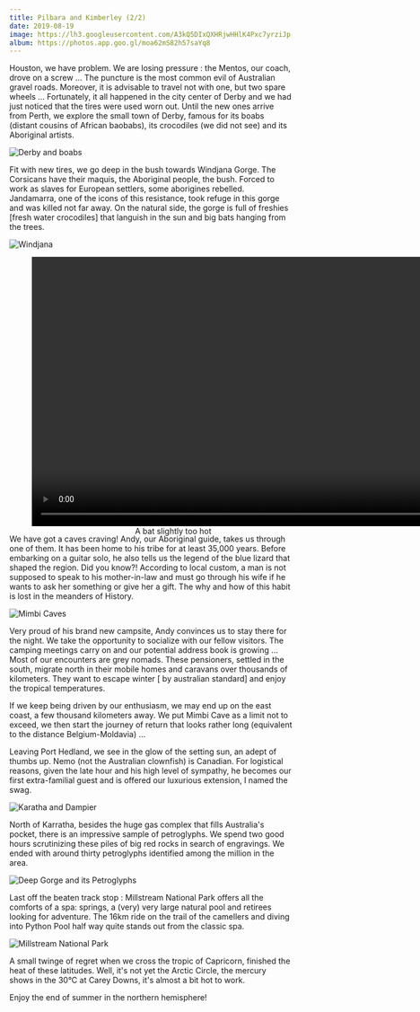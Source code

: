 ```yaml
---
title: Pilbara and Kimberley (2/2)
date: 2019-08-19
image: https://lh3.googleusercontent.com/A3kQ5DIxQXHRjwHHlK4Pxc7yrziJp-IB4e-duODKLvIRqHipiQfPTjuNmUp1cJ0zC4HAeo0l_T_TkTMJ3K4rsGUNp2kumMVgb9I4oYqvYJ80X5i_Nnlj_efYjcgvR-aEFIn2iLHkWHo=w600
album: https://photos.app.goo.gl/moa62mS82h57saYq8
---
```


Houston, we have problem. We are losing pressure : the Mentos, our coach, drove on a screw ... The puncture is the most common evil of Australian gravel roads. Moreover, it is advisable to travel not with one, but two spare wheels ... Fortunately, it all happened in the city center of Derby and we had just noticed that the tires were used worn out. Until the new ones arrive from Perth, we explore the small town of Derby, famous for its boabs (distant cousins ​​of African baobabs), its crocodiles (we did not see) and its Aboriginal artists.

![Derby and boabs](https://lh3.googleusercontent.com/ZnsutMT-f8Ja-BCMGu00rWLqOh0Kvw4zxarZbpCeyHedrVYSYYBcYbizxbfRVQlM0udlOEyqxD9RsbP9dLYdRGrN3b7dSZQk-SepKOA3tFOh7CVAqEzObqcs42Vxm61EWmEnSqs92Tw=w600)

Fit with new tires, we go deep in the bush towards Windjana Gorge. The Corsicans have their maquis, the Aboriginal people, the bush. Forced to work as slaves for European settlers, some aborigines rebelled. Jandamarra, one of the icons of this resistance, took refuge in this gorge and was killed not far away. On the natural side, the gorge is full of freshies [fresh water crocodiles] that languish in the sun and big bats hanging from the trees.

![Windjana](https://lh3.googleusercontent.com/Fn_3zNwt5jjn2laN73HbpEET60k30VQy-Pjr5pGIOD0R7Tm-eG4rMOidzSVsCJcjFohyuQ85MnrZ_-T7is05YmdfUS-HCxVmTeZcHJV4BVltcmfy_Ey6mPhEpP4gX1zQhliRe4Nhm0U=w600)

<figure style="width:100%;height:480px;background-color:black;text-align:center;">
  <video style="height:100%;" controls>
    <source src="https://lh3.googleusercontent.com/iriy4M37smzhS1APbGvn_EnMNpU7NvtQzuypXkG5Hehxtx7V27LzfZE3eCZpjvU4ljCe40M9kMndI-X7blV5MS0avVRy6kyDR04Qlxr-TDdPX4l2yBxy4NCvT2NArXkk2ad05tn54Tc=m18" type="video/mp4">
  </video>
  <figcaption>A bat slightly too hot</figcaption>
</figure>

We have got a caves craving! Andy, our Aboriginal guide, takes us through one of them. It has been home to his tribe for at least 35,000 years. Before embarking on a guitar solo, he also tells us the legend of the blue lizard that shaped the region. Did you know?! According to local custom, a man is not supposed to speak to his mother-in-law and must go through his wife if he wants to ask her something or give her a gift. The why and how of this habit is lost in the meanders of History.

![Mimbi Caves](https://lh3.googleusercontent.com/QzACcBgeBOvrEcce7MLofqHn7Hpvv3EXAbKU4AGfvVhCnhmYG958olKbCutFTMDMlElX42cSasUUQs9hu23tbFdms-6wtE8apzSI2K_uMEIi3zZdZtnE_XKo_mhnS0jLasex4tHmDNs=w600)

Very proud of his brand new campsite, Andy convinces us to stay there for the night. We take the opportunity to socialize with our fellow visitors. The camping meetings carry on and our potential address book is growing ...  Most of our encounters are grey nomads. These pensioners, settled in the south, migrate north in their mobile homes and caravans over thousands of kilometers. They want to escape winter [ by australian standard] and enjoy the tropical temperatures. 

If we keep being driven by our enthusiasm, we may end up on the east coast, a few thousand kilometers away. We put Mimbi Cave as a limit not to exceed, we then start the journey of return that looks rather long (equivalent to the distance Belgium-Moldavia) ...

Leaving Port Hedland, we see in the glow of the setting sun, an adept of thumbs up. Nemo (not the Australian clownfish) is Canadian. For logistical reasons, given the late hour and his high level of sympathy, he becomes our first extra-familial guest and is offered our luxurious extension, I named the swag.

![Karatha and Dampier](https://lh3.googleusercontent.com/zDqEugertY0tUQ9zRHigOc5JmDFFPNgkOZ91lnzpJdydgYJWJ0E0L8zGel-A5pmvsTQOxH31wOami3wtQUUvW0zSMdyycYMR8SHc42X2eee8PCqp-_zv98DY1JzK7Y_iAeA51nJBxw8=w600)

North of Karratha, besides the huge gas complex that fills Australia's pocket, there is an impressive sample of petroglyphs. We spend two good hours scrutinizing these piles of big red rocks in search of engravings. We ended with around thirty petroglyphs identified among the million in the area.

![Deep Gorge and its Petroglyphs](https://lh3.googleusercontent.com/FiwxD2YL681VjbwoeEJjHVXsLh2cwoOuCLZhjpU-qdmJqisw6KpoPxmRmVEMbihGbZ6D-q0gYzdixb7rnCpugipxlbL-d2gK1ACCIKdrU2TCsB40kxu9tirlCB4ltFSbT8QyUiN_L3c=w600)

Last off the beaten track stop : Millstream National Park offers all the comforts of a spa: springs, a (very) very large natural pool and retirees looking for adventure. The 16km ride on the trail of the camellers and diving into Python Pool half way quite stands out from the classic spa.

![Millstream National Park](https://lh3.googleusercontent.com/-fI5ljrJCXXFayxxVCFcqbbKXtRhRGNb1tzdpM2e2HU67HSjUnjHyjmlpEl5B1C8rZYIKfdVgK8JZmnAUkUHppNpacA0G9jeUN7lZE601mWQud662fYMaj725KNRYB6ujC61uvX29XA=w600)

A small twinge of regret when we cross the tropic of Capricorn, finished the heat of these latitudes. Well, it's not yet the Arctic Circle, the mercury shows in the 30°C at Carey Downs, it's almost a bit hot to work.

Enjoy the end of summer in the northern hemisphere!



